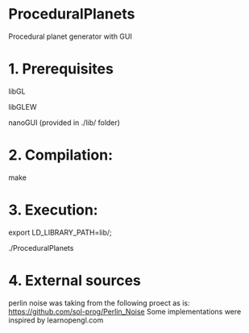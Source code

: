 # ProceduralPlanets
Procedural planet generator with GUI

# 1. Prerequisites
libGL

libGLEW 

nanoGUI (provided in ./lib/ folder)

# 2. Compilation:
 make

# 3. Execution:
 export LD_LIBRARY_PATH=lib/; 
 
 ./ProceduralPlanets

# 4. External sources
perlin noise was taking from the following proect as is:
https://github.com/sol-prog/Perlin_Noise 
Some implementations were inspired by learnopengl.com

